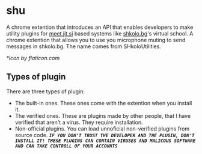 # shu
A chrome extention that introduces an API that enables developers to make utility plugins for [meet.jit.si](JitsiMeet) based systems like [shkolo.bg](Shkolo)'s virtual school. A chrome extention that allows you to use you microphone muting to send messages in shkolo.bg.
The name comes from SHkoloUtilities.

*\*icon by flaticon.com*

## Types of plugin
There are three types of plugin:	
* The built-in ones. These ones come with the extention when you install it.	
* The verified ones. These are plugins made by other people, that I have verified that aren't a virus. They require installation.	
* Non-official plugins. You can load unnoficial non-verified plugins from source code. ***_`IF YOU DON'T TRUST THE DEVELOPER AND THE PLUGIN, DON'T INSTALL IT! THESE PLUGINS CAN CONTAIN VIRUSES AND MALICOUS SOFTWARE AND CAN TAKE CONTROLL OF YOUR ACCOUNTS`_***